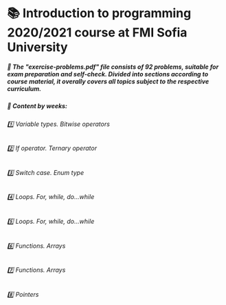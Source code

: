 # :books: Introduction to programming 2020/2021 course at FMI Sofia University 
##### :pushpin: The "exercise-problems.pdf" file consists of 92 problems, suitable for exam preparation and self-check. Divided into sections according to course material, it overally covers all topics subject to the respective curriculum.

#####  :pushpin: Content by weeks: 
###### :one: Variable types. Bitwise operators
###### :two: If operator. Ternary operator
###### :three: Switch case. Enum type
###### :four: Loops. For, while, do...while
###### :five: Loops. For, while, do...while
###### :six: Functions. Arrays
###### :seven: Functions. Arrays
###### :eight: Pointers
